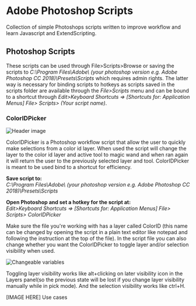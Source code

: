 # Adobe Photoshop Scripts

Collection of simple Photoshops scripts written to improve workflow and learn Javascript and ExtendScripting.

## Photoshop Scripts

These scripts can be used through File>Scripts>Browse or saving the scripts to *C:\Program Files\Adobe\ (your photoshop version e.g. Adobe Photoshop CC 2018)\Presets\Scripts* which requires admin rights.
The latter way is necessary for binding scripts to hotkeys as scripts saved in the scripts folder are available through the *File>Scripts* menu and can be bound to a shortcut through *Edit>Keyboard Shortcuts => [Shortcuts for: Application Menus] File> Scripts> (Your script name)*.

### ColorIDPicker

![Header image](https://github.com/korintic/AdobePhotoshopScripts/blob/master/Images/ColorIDPicker.png "Header image")

ColorIDPicker is a Photoshop workflow script that allow the user to quickly make selections from a color id layer.
When used the script will change the layer to the color id layer and active tool to magic wand and when ran again it will return the user to the previously selected layer and tool.
ColorIDPicker is meant to be used bind to a shortcut for efficiency.

**Save script to:**  
*C:\Program Files\Adobe\ (your photoshop version e.g. Adobe Photoshop CC 2018)\Presets\Scripts*

**Open Photoshop and set a hotkey for the script at:**  
*Edit>Keyboard Shortcuts => [Shortcuts for: Application Menus] File> Scripts> ColorIDPicker*

Make sure the file you're working with has a layer called ColorID 
(this name can be changed by opening the script in a plain text editor like notepad and following the instruction at the top of the file).
In the script file you can also change whether you want the ColorIDPicker to toggle layer and/or selection visibility when used.

![Changeable variables](https://github.com/korintic/AdobePhotoshopScripts/blob/master/Images/ChangeableVariables.png "ColorIDPicker.cs")

Toggling layer visibility works like alt+clicking on later visibility icon in the Layers panel(so the previous state will be lost if you change layer visibility manually while in pick mode).
And the selection visibility works like ctrl+H.


[IMAGE HERE] Use cases
